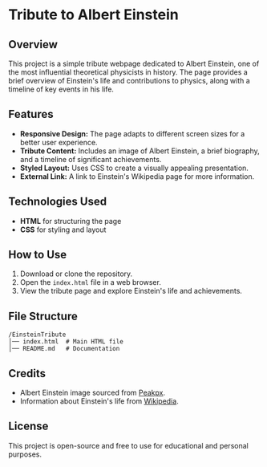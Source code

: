 # Tribute to Albert Einstein

## Overview
This project is a simple tribute webpage dedicated to Albert Einstein, one of the most influential theoretical physicists in history. The page provides a brief overview of Einstein's life and contributions to physics, along with a timeline of key events in his life.

## Features
- **Responsive Design:** The page adapts to different screen sizes for a better user experience.
- **Tribute Content:** Includes an image of Albert Einstein, a brief biography, and a timeline of significant achievements.
- **Styled Layout:** Uses CSS to create a visually appealing presentation.
- **External Link:** A link to Einstein's Wikipedia page for more information.

## Technologies Used
- **HTML** for structuring the page
- **CSS** for styling and layout

## How to Use
1. Download or clone the repository.
2. Open the `index.html` file in a web browser.
3. View the tribute page and explore Einstein's life and achievements.

## File Structure
```
/EinsteinTribute
│── index.html  # Main HTML file
│── README.md   # Documentation
```

## Credits
- Albert Einstein image sourced from [Peakpx](https://w0.peakpx.com/wallpaper/19/234/HD-wallpaper-albert-einstein-einstein-eyes-glass-gray-inteligence-knowledge-math-mustache-old-science-thumbnail.jpg).
- Information about Einstein's life from [Wikipedia](https://en.wikipedia.org/wiki/Albert_Einstein).

## License
This project is open-source and free to use for educational and personal purposes.

